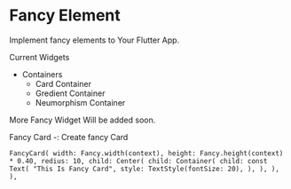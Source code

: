 # Fancy Element

Implement fancy elements to Your Flutter App.

Current Widgets

* Containers
  * Card Container
  * Gredient Container
  * Neumorphism Container

More Fancy Widget Will be added soon.


Fancy Card -: Create fancy Card 

`FancyCard(
                width: Fancy.width(context),
                height: Fancy.height(context) * 0.40,
                redius: 10,
                child: Center(
                  child: Container(
                    child: const Text(
                      "This Is Fancy Card",
                      style: TextStyle(fontSize: 20),
                    ),
                  ),
                ),
              ),`
